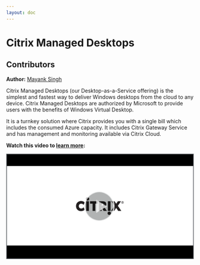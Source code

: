 ```yaml
---
layout: doc
---
```

# Citrix Managed Desktops

## Contributors

**Author:** [Mayank Singh](https://twitter.com/techmayank)

Citrix Managed Desktops (our Desktop-as-a-Service offering) is the simplest and fastest way to deliver Windows desktops from the cloud to any device. Citrix Managed Desktops are authorized by Microsoft to provide users with the benefits of Windows Virtual Desktop.

It is a turnkey solution where Citrix provides you with a single bill which includes the consumed Azure capacity. It includes Citrix Gateway Service and has management and monitoring available via Citrix Cloud.

**Watch this video to [learn more](https://youtu.be/_OSrjetVj4k):**

[![Citrix Managed Desktops Tech Insight](/en-us/tech-zone/learn/media/shared_video-placeholder.png)](https://youtu.be/_OSrjetVj4k)
